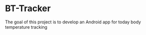 # BT-Tracker
The goal of this project is to develop an Android app for today body temperature tracking
